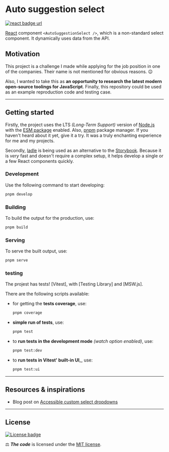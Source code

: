 # Auto suggestion select

[![react badge url]][react]

[React] component `<AutoSuggestionSelect />`, which is a non-standard select
component. It dynamically uses data from the API.

[react badge url]: https://img.shields.io/github/package-json/dependency-version/xeho91/react-component-auto-select-suggestion/react?label=React&logo=react&style=for-the-badge
[react]: https://reactjs.org/

## Motivation

This project is a challenge I made while applying for the job position in one
of the companies. Their name is not mentioned for obvious reasons. 😉

Also, I wanted to take this as **an opportunity to research the latest modern
open-source toolings for JavaScript**. Finally, this repository could be used
as an example reproduction code and testing case.

---

## Getting started

Firstly, the project uses the LTS _(Long-Term Support)_ version of [Node.js]
with the [ESM package] enabled. Also, [pnpm] package manager. If you haven't
heard about it yet, give it a try. It was a truly enchanting experience for me
and my projects.

Secondly, [ladle] is being used as an alternative to the [Storybook]. Because
it is _very_ fast and doesn't require a complex setup, it helps develop a
single or a few React components quickly.

[node.js]: https://nodejs.org/
[pnpm]: https://github.com/pnpm/pnpm
[esm package]: https://gist.github.com/sindresorhus/a39789f98801d908bbc7ff3ecc99d99c
[ladle]: https://github.com/tajo/ladle/
[storybook]: https://github.com/storybookjs/storybook/

### Development

Use the following command to start developing:

```sh
pnpm develop
```

### Building

To build the output for the production, use:

```sh
pnpm build
```

### Serving

To serve the built output, use:

```sh
pnpm serve
```

### testing

The projest has tests! [Vitest], with [Testing Library] and [MSW.js].

There are the following scripts available:

-   for getting the **tests coverage**, use:

    ```sh
    pnpm coverage
    ```

-   **simple run of tests**, use:

    ```sh
    pnpm test
    ```

-   to **run tests in the development mode** _(watch option enabled)_, use:

    ```sh
    pnpm test:dev
    ```

-   to **run tests in Vitest' built-in UI**\_, use:

    ```sh
    pnpm test:ui
    ```

---

## Resources & inspirations

-   Blog post on [Accessible custom select dropdowns]

[accessible custom select dropdowns]: https://www.webaxe.org/accessible-custom-select-dropdowns

---

## License

[![License badge]](./LICENSE.md "Project's license")

⚖️ _**The code**_ is licensed under the [MIT license](./LICENSE.md).

[license badge]: https://img.shields.io/github/license/xeho91/react-component-auto-suggestion-select?style=for-the-badge
